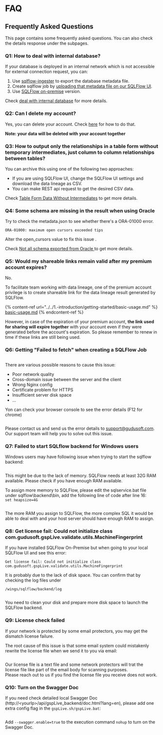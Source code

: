 # FAQ

## Frequently Asked Questions

This page contains some frequently asked questions. You can also check the details response under the subpages.

### Q1: How to deal with internal database?

If your database is deployed in an internal network which is not accessible for external connection request, you can:

1. Use [sqlflow-ingester](../../6.-sqlflow-ingester/introduction/) to export the database metadata file.
2. Create sqlflow job by [uploading that metadata file on our SQLFlow UI](../../1.-introduction/ui/job-management/job-sources.md#upload-file).
3. Use [SQLFlow on-premise](../../1.-introduction/installation/versions/cloud-and-on-premise-version.md#install-a-sqlflow-on-premise-version-on-your-own-server) version.

Check [deal with internal database](handling-internal-database.md) for more details.

### Q2: Can I delete my account?

Yes, you can delete your account. Check [here](delete-your-account.md) for how to do that.

**Note: your data will be deleted with your account together**

### Q3: How to output only the relationships in a table form without temporary intermediates, just column to column relationships between tables?

You can archive this using one of the following two approaches:

* If you are using SQLFlow UI, change the SQLFlow UI settings and download the data lineage as CSV.
* You can make REST api request to get the desired CSV data.

Check [Table Form Data Without Intermediates](table-form-data-without-intermediates.md) to get more details.

### Q4: Some schema are missing in the result when using Oracle

Try to check the metadata.json to see whether there's a ORA-01000 error.

```
ORA-01000: maximum open cursors exceeded tips
```

Alter the open\_cursors value to fix this issue .

Check [Not all schema exported from Oracle ](not-all-schema-exported-from-oracle.md)to get more details.

### Q5: Would my shareable links remain valid after my premium account expires?

No.

To facilitate team working with data lineage, one of the premium account privilege is to create shareable link for the data lineage result generated by SQLFlow.

{% content-ref url="../../1.-introduction/getting-started/basic-usage.md" %}
[basic-usage.md](../../1.-introduction/getting-started/basic-usage.md)
{% endcontent-ref %}

However, in case of the expiration of your premium account, **the link used for sharing will expire together** with your account even if they were generated before the account's expiration. So please remember to renew in time if these links are still being used.

### Q6: Getting "Failed to fetch" when creating a SQLFlow Job

<figure><img src="../../.gitbook/assets/aaaaa (1).png" alt=""><figcaption></figcaption></figure>

There are various possible reasons to cause this issue:

* Poor network quality
* Cross-domain issue between the server and the client
* Wrong Nginx config
* Certificate problem for HTTPS
* Insufficient server disk space
* ...

Yon can check your browser console to see the error details (F12 for chrome)

<figure><img src="../../.gitbook/assets/图片 (17).png" alt=""><figcaption></figcaption></figure>

Please contact us and send us the error details to support@gudusoft.com. Our support team will help you to solve out this issue.

### Q7: Failed to start SQLflow backend for Windows users

Windows users may have following issue when trying to start the sqlflow backend:

<figure><img src="../../.gitbook/assets/图片 (19).png" alt=""><figcaption></figcaption></figure>

This might be due to the lack of memory. SQLFlow needs at least 32G RAM available. Please check if you have enough RAM available.

To assign more memory to SQLFlow, please edit the sqlservice.bat file under sqlflow\backend\bin, add the following line of code after line 16:\
`set heapsize=4G`

<figure><img src="../../.gitbook/assets/图片 (20).png" alt=""><figcaption></figcaption></figure>

The more RAM you assign to SQLFlow, the more complex SQL it would be able to deal with and your host server should have enough RAM to assign.

### Q8: Get license fail: Could not initialize class com.gudusoft.gspLive.validate.utils.MachineFingerprint

If you have installed SQLFlow On-Premise but when going to your local SQLFlow UI and see this error:

```
Get license fail: Could not initialize class com.gudusoft.gspLive.validate.utils.MachineFingerprint
```

It is probably due to the lack of disk space. You can confirm that by checking the log files under

```
/wings/sqlflow/backend/log
```

<figure><img src="../../.gitbook/assets/微信图片_20231102102102.jpg" alt=""><figcaption></figcaption></figure>

You need to clean your disk and prepare more disk space to launch the SQLFlow backend.

### Q9: License check failed&#x20;

If your network is protected by some email protectors, you may get the dismatch license failure.

The root cause of this issue is that some email system could mistakenly rewrite the license file when we send it to you via email:

<figure><img src="../../.gitbook/assets/1716473018781.png" alt=""><figcaption></figcaption></figure>

Our license file is a text file and some network protectors will trat the license file like part of the email body for scanning purposes.\
Please reach out to us if you find the license file you receive does not work.

### Q10: Turn on the Swagger Doc

If you need check detailed local Swagger Doc (http://\<yourIp>/api/gspLive\_backend/doc.html?lang=en), please add one extra config flag in the `gspLive.sh/gspLive.bat`:

<figure><img src="../../.gitbook/assets/56aa1062b68235693b7e10316b306df.png" alt=""><figcaption></figcaption></figure>

Add `--swagger.enable=true` to the execution command `nohup` to turn on the Swagger Doc.
